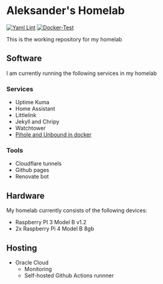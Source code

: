 # Aleksander's Homelab

[![Yaml Lint](https://github.com/aleksanderbl29/homelab/actions/workflows/frenck-yaml-lint.yml/badge.svg)](https://github.com/aleksanderbl29/homelab/actions/workflows/frenck-yaml-lint.yml) [![Docker-Test](https://github.com/aleksanderbl29/homelab/actions/workflows/docker-test.yml/badge.svg)](https://github.com/aleksanderbl29/homelab/actions/workflows/docker-test.yml)

This is the working repository for my homelab

## Software

I am currently running the following services in my homelab

### Services

* Uptime Kuma
* Home Assistant
* Littlelink
* Jekyll and Chripy
* Watchtower
* [Pihole and Unbound in docker](https://github.com/aleksanderbl29/docker-pihole-unbound)

### Tools

* Cloudflare tunnels
* Github pages
* Renovate bot

## Hardware

My homelab currently consists of the following devices:

* Raspberry PI 3 Model B v1.2
* 2x Raspberry Pi 4 Model B 8gb

## Hosting

* Oracle Cloud
  * Monitoring
  * Self-hosted Github Actions runnner
